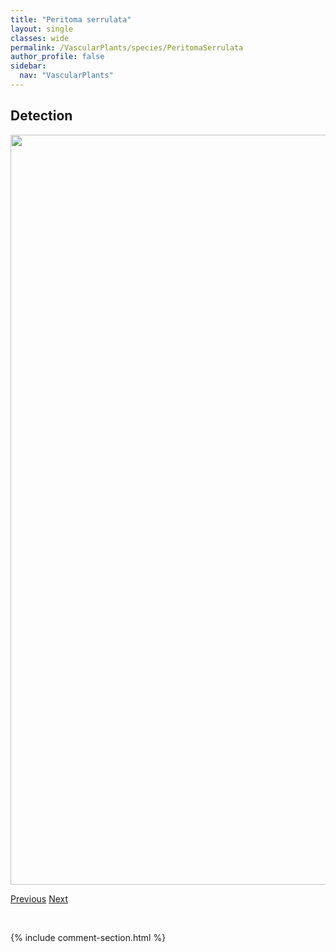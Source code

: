 ```yaml
---
title: "Peritoma serrulata"
layout: single
classes: wide
permalink: /VascularPlants/species/PeritomaSerrulata
author_profile: false
sidebar:
  nav: "VascularPlants"
---
```


<h2>Detection</h2>

<a href="https://drive.google.com/uc?export=view&id=11jDV2kF5s-yQn5xxWcfweDyK4-ghvCck">
<img src="https://drive.google.com/uc?export=view&id=11jDV2kF5s-yQn5xxWcfweDyK4-ghvCck" height = "1200" width = "800">
</a>


<a href="/DevelopmentWebsite/VascularPlants/species/PerideridiaGairdneri" class="pagination--pager" title="Perideridia gairdneri">Previous</a> <a href="/DevelopmentWebsite/VascularPlants/species/Persicaria" class="pagination--pager" title="Persicaria">Next</a>

<p>&nbsp;</p>

{% include comment-section.html %}
